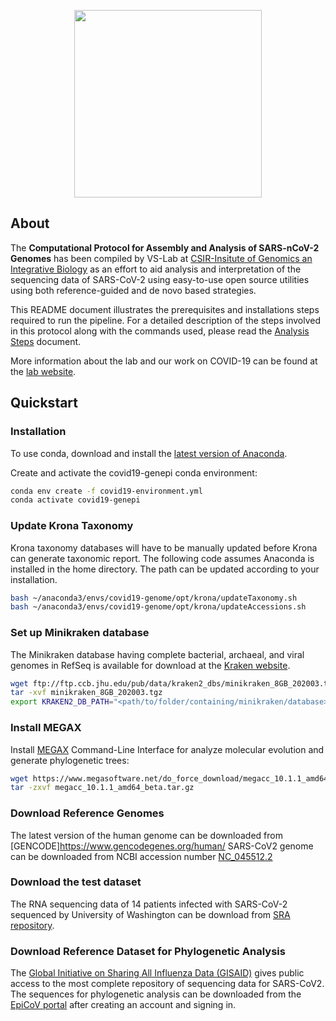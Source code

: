 <p align="center">
  <img width="300"  src="https://github.com/banijolly/vslab-ncov2019-genome/blob/master/docs/genepi_logo.png">
</p>

## About
The **Computational Protocol for Assembly and Analysis of SARS-nCoV-2 Genomes** has been compiled by VS-Lab at [CSIR-Insitute of Genomics an Integrative Biology](https://www.igib.res.in/) as an effort to aid analysis and interpretation of the sequencing data of SARS-CoV-2 using easy-to-use open source utilities using both reference-guided and de novo based strategies.

This README document illustrates the prerequisites and installations steps required to run the pipeline. For a detailed description of the steps involved in this protocol along with the commands used, please read the [Analysis Steps](https://github.com/banijolly/Genepi/blob/master/Analysis_Steps.md) document.

More information about the lab and our work on COVID-19 can be found at the [lab website](http://vinodscaria.rnabiology.org/).

## Quickstart

### Installation
To use conda, download and install the [latest version of Anaconda](https://www.anaconda.com/distribution/).

Create and activate the covid19-genepi conda environment:
```bash
conda env create -f covid19-environment.yml
conda activate covid19-genepi
```
### Update Krona Taxonomy
Krona taxonomy databases will have to be manually updated before Krona can generate taxonomic report. The following code assumes Anaconda is installed in the home directory. The path can be updated according to your installation. 
```bash
bash ~/anaconda3/envs/covid19-genome/opt/krona/updateTaxonomy.sh 
bash ~/anaconda3/envs/covid19-genome/opt/krona/updateAccessions.sh
```

### Set up Minikraken database
The Minikraken database having complete bacterial, archaeal, and viral genomes in RefSeq is available for download at the [Kraken website](https://ccb.jhu.edu/software/kraken2/index.shtml?t=downloads). 
```bash
wget ftp://ftp.ccb.jhu.edu/pub/data/kraken2_dbs/minikraken_8GB_202003.tgz
tar -xvf minikraken_8GB_202003.tgz
export KRAKEN2_DB_PATH="<path/to/folder/containing/minikraken/database>"
```

### Install MEGAX
Install [MEGAX](https://www.megasoftware.net/) Command-Line Interface for analyze molecular evolution and generate phylogenetic trees:
```bash
wget https://www.megasoftware.net/do_force_download/megacc_10.1.1_amd64_beta.tar.gz
tar -zxvf megacc_10.1.1_amd64_beta.tar.gz
```
### Download Reference Genomes
The latest version of the human genome can be downloaded from [GENCODE]https://www.gencodegenes.org/human/ 
SARS-CoV2 genome can be downloaded from NCBI accession number [NC_045512.2](https://www.ncbi.nlm.nih.gov/nuccore/NC_045512.2)

### Download the test dataset
The RNA sequencing data of 14 patients infected with SARS-CoV-2 sequenced by University of Washington can be download from [SRA repository](https://trace.ncbi.nlm.nih.gov/Traces/sra/?study=SRP251618).

### Download Reference Dataset for Phylogenetic Analysis
The [Global Initiative on Sharing All Influenza Data (GISAID)](https://www.gisaid.org/) gives public access to the most complete repository of sequencing data for SARS-CoV2. The sequences for phylogenetic analysis can be downloaded from the [EpiCoV portal](https://www.epicov.org/epi3/) after creating an account and signing in.
